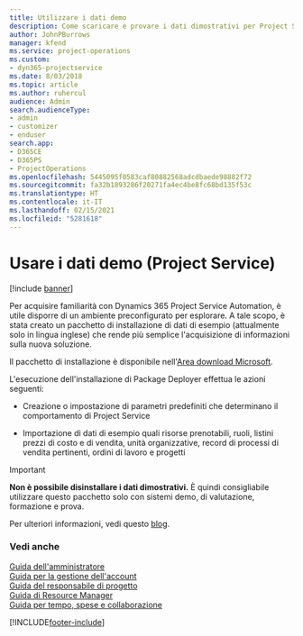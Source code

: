 ```yaml
---
title: Utilizzare i dati demo
description: Come scaricare e provare i dati dimostrativi per Project Service Automation.
author: JohnPBurrows
manager: kfend
ms.service: project-operations
ms.custom:
- dyn365-projectservice
ms.date: 8/03/2018
ms.topic: article
ms.author: ruhercul
audience: Admin
search.audienceType:
- admin
- customizer
- enduser
search.app:
- D365CE
- D365PS
- ProjectOperations
ms.openlocfilehash: 5445095f0583caf80882568adcdbaede98882f72
ms.sourcegitcommit: fa32b1893286f20271fa4ec4be8fc68bd135f53c
ms.translationtype: HT
ms.contentlocale: it-IT
ms.lasthandoff: 02/15/2021
ms.locfileid: "5281618"
---
```

# <a name="experiment-with-demo-data-project-service"></a>Usare i dati demo (Project Service)

[!include [banner](../includes/psa-now-project-operations.md)]

Per acquisire familiarità con Dynamics 365 Project Service Automation, è utile disporre di un ambiente preconfigurato per esplorare. A tale scopo, è stata creato un pacchetto di installazione di dati di esempio (attualmente solo in lingua inglese) che rende più semplice l'acquisizione di informazioni sulla nuova soluzione. 

Il pacchetto di installazione è disponibile nell'[Area download Microsoft](https://go.microsoft.com/fwlink/?linkid=859966).  

L'esecuzione dell'installazione di Package Deployer effettua le azioni seguenti: 
  
-   Creazione o impostazione di parametri predefiniti che determinano il comportamento di Project Service  
  
-   Importazione di dati di esempio quali risorse prenotabili, ruoli, listini prezzi di costo e di vendita, unità organizzative, record di processi di vendita pertinenti, ordini di lavoro e progetti    
  
> [!IMPORTANT]
> **Non è possibile disinstallare i dati dimostrativi.** È quindi consigliabile utilizzare questo pacchetto solo con sistemi demo, di valutazione, formazione e prova.

Per ulteriori informazioni, vedi questo [blog](https://blogs.msdn.microsoft.com/crm/2017/10/24/microsoft-dynamics-365-for-field-service-and-project-service-automation-sample-data).





  
### <a name="see-also"></a>Vedi anche  
 [Guida dell'amministratore](../psa/admin-guide.md)   
 [Guida per la gestione dell'account](../psa/account-manager-guide.md)   
 [Guida del responsabile di progetto](../psa/project-manager-guide.md)   
 [Guida di Resource Manager](../psa/resource-manager-guide.md)   
 [Guida per tempo, spese e collaborazione](../psa/time-expense-collaboration-guide.md)


[!INCLUDE[footer-include](../includes/footer-banner.md)]